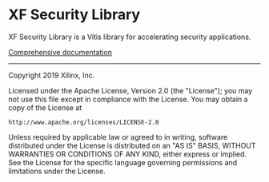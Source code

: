 # XF Security Library

XF Security Library is a Vitis library for accelerating security applications.

[Comprehensive documentation](https://pages.gitenterprise.xilinx.com/FaaSApps/xf_security/index.html)

------

Copyright 2019 Xilinx, Inc.

Licensed under the Apache License, Version 2.0 (the "License");
you may not use this file except in compliance with the License.
You may obtain a copy of the License at

    http://www.apache.org/licenses/LICENSE-2.0

Unless required by applicable law or agreed to in writing, software
distributed under the License is distributed on an "AS IS" BASIS,
WITHOUT WARRANTIES OR CONDITIONS OF ANY KIND, either express or implied.
See the License for the specific language governing permissions and
limitations under the License.

